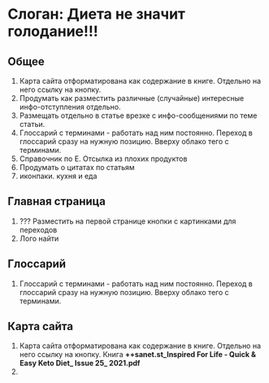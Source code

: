 # Слоган:  Диета не значит голодание!!!

## Общее

1. Карта сайта отформатирована как содержание в книге. Отдельно на него ссылку на кнопку.
2. Продумать как разместить различные (случайные) интересные инфо-отступления отдельно.
3. Размещать отдельно в статье врезке с инфо-сообщениями по теме статьи.
4. Глоссарий с терминами - работать над ним постоянно. Переход в глоссарий сразу на нужную позицию. Вверху облако тего с терминами.
4. Справочник по Е. Отсылка из плохих продуктов
4. Продумать о цитатах по статьям
4. иконпаки. кухня и еда



## Главная страница

1. ??? Разместить на первой странице кнопки с картинками для переходов
1. Лого найти



## Глоссарий

1. Глоссарий с терминами - работать над ним постоянно. Переход в глоссарий сразу на нужную позицию. Вверху облако тего с терминами.



## Карта сайта

1. Карта сайта отформатирована как содержание в книге. Отдельно на него ссылку на кнопку. Книга **++sanet.st_Inspired For Life - Quick & Easy Keto Diet_ Issue 25_ 2021.pdf**
2. 
